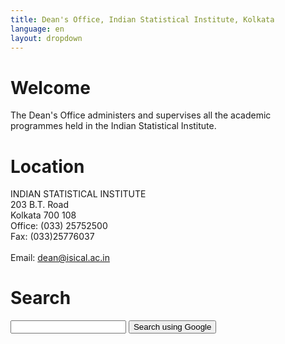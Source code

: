 ```yaml
---
title: Dean's Office, Indian Statistical Institute, Kolkata
language: en
layout: dropdown
---
```



# Welcome

The Dean's Office administers and supervises all the academic
programmes held in the Indian Statistical Institute.

# Location

INDIAN STATISTICAL INSTITUTE\
203 B.T. Road\
Kolkata 700 108\
Office: (033) 25752500\
Fax: (033)25776037\
\
Email: dean@isical.ac.in


# Search

<div id="gsearch">
<form width="100%"  method=GET action="http://www.google.com/search"> 
<input type="hidden" name="hl" value="en" />
<input id="gsearch" type=text name=q value="" />
<input type=hidden name=sitesearch value="isical.ac.in/" />
<input type=submit value="Search using Google" /> 
</form> 
</div>


